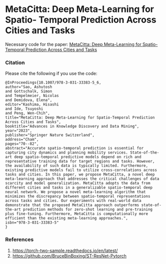 # MetaCitta: Deep Meta-Learning for Spatio- Temporal Prediction Across Cities and Tasks

Necessary code for the paper: [MetaCitta: Deep Meta-Learning for Spatio- Temporal Prediction Across Cities and Tasks](https://link.springer.com/chapter/10.1007/978-3-031-33383-5_6)



### Citation
Please cite the following if you use the code:
```
@InProceedings{10.1007/978-3-031-33383-5_6,
author="Sao, Ashutosh
and Gottschalk, Simon
and Tempelmeier, Nicolas
and Demidova, Elena",
editor="Kashima, Hisashi
and Ide, Tsuyoshi
and Peng, Wen-Chih",
title="MetaCitta: Deep Meta-Learning for Spatio-Temporal Prediction Across Cities and Tasks",
booktitle="Advances in Knowledge Discovery and Data Mining",
year="2023",
publisher="Springer Nature Switzerland",
address="Cham",
pages="70--82",
abstract="Accurate spatio-temporal prediction is essential for capturing city dynamics and planning mobility services. State-of-the-art deep spatio-temporal predictive models depend on rich and representative training data for target regions and tasks. However, the availability of such data is typically limited. Furthermore, existing predictive models fail to utilize cross-correlations across tasks and cities. In this paper, we propose MetaCitta, a novel deep meta-learning approach that addresses the critical challenges of data scarcity and model generalization. MetaCitta adopts the data from different cities and tasks in a generalizable spatio-temporal deep neural network. We propose a novel meta-learning algorithm that minimizes the discrepancy between spatio-temporal representations across tasks and cities. Our experiments with real-world data demonstrate that the proposed MetaCitta approach outperforms state-of-the-art prediction methods for zero-shot learning and pre-training plus fine-tuning. Furthermore, MetaCitta is computationally more efficient than the existing meta-learning approaches.",
isbn="978-3-031-33383-5"
}
```

### References

1. https://torch-two-sample.readthedocs.io/en/latest/
2. https://github.com/BruceBinBoxing/ST-ResNet-Pytorch

